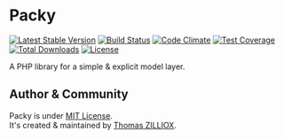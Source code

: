 Packy
=====
[![Latest Stable Version](https://poser.pugx.org/elephant418/packy/v/stable.svg)](https://github.com/Elephant418/Packy)
[![Build Status](https://travis-ci.org/Elephant418/Packy.png?branch=master)](https://travis-ci.org/Elephant418/Packy)
[![Code Climate](https://codeclimate.com/github/Elephant418/Packy/badges/gpa.svg)](https://codeclimate.com/github/Elephant418/Packy)
[![Test Coverage](https://codeclimate.com/github/Elephant418/Packy/badges/coverage.svg)](https://codeclimate.com/github/Elephant418/Packy)
[![Total Downloads](https://poser.pugx.org/elephant418/packy/downloads.svg)](https://packagist.org/packages/elephant418/packy)
[![License](https://poser.pugx.org/elephant418/packy/license.svg)](http://opensource.org/licenses/MIT)

A PHP library for a simple & explicit model layer.



Author & Community
--------

Packy is under [MIT License](http://opensource.org/licenses/MIT).<br>
It's created & maintained by [Thomas ZILLIOX](http://tzi.fr).
